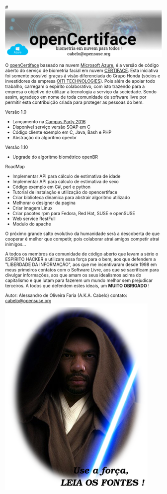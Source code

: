 #![](images/banner.png)

 O [openCertiface](http://opencertiface.com.br) baseado na nuvem [Microsoft Azure](https://azure.microsoft.com/pt-br/), é a versão de código aberto do serviço de biometria facial em nuvem [CERTIFACE](https://www.youtube.com/watch?v=iKmaT43kEqM). Esta iniciativa foi somente possível graças á visão diferenciada do Grupo Honda (sócios e investidores da empresa [OITI TECHNOLOGIES](http://oititec.com.br/)). Pois além de apoiar todo trabalho, carregam o espírito colaborativo, com isto trazendo para a empresa o objetivo de utilizar a tecnologia a serviço da sociedade. Sendo assim, agradeço em nome de toda comunidade de software livre por permitir esta contribuição criada para proteger as pessoas do bem.

Versão 1.0

* Lançamento na [Campus Party 2016](http://campuse.ro/events/campus-party-brasil-2016/talk/biometria-opensource-focada-para-o-desenvolvedor/)
* Disponível serviço versão SOAP em C 
* Código cliente exemplo em C, Java, Bash e PHP
* Abstração do algoritmo openbr

Versão 1.10 
* Upgrade do algoritmo biométrico openBR

RoadMap
* Implementar API para cálculo de estimativa de idade
* Implementar API para cálculo de estimativa de sexo
* Código exemplo em C#, perl e python
* Tutorial de instalação e utilização do opencertiface
* Criar biblioteca dinamica para abstrair algoritmo utilizado
* Melhorar o designer da pagina
* Criar imagem Linux 
* Criar pacotes rpm para Fedora, Red Hat, SUSE e openSUSE
* Web service RestFull
* Modulo do apache

O próximo grande salto evolutivo da humanidade será a descoberta de que cooperar é melhor que competir, pois colaborar atrai amigos competir atrai inimigos...

A todos os membros da comunidade de código aberto que levam a sério o ESPÍRITO HACKER e utilizam essa força para o bem, aos que defendem a "LIBERDADE DA INFORMAÇÃO", aos que me incentivaram desde 1998 em meus primeiros contatos com o Software Livre, aos que se sacrificam para divulgar informações, aos que amam os seus idealismos acima do capitalismo e que lutam para fazerem um mundo melhor sem prejudicar terceiros. A todos que defendem estes ideais, um **MUITO OBRIGADO** !


Autor: Alessandro de Oliveira Faria (A.K.A. Cabelo) contato: cabelo@opensuse.org
![](images/cabelo-jedi03.png)
